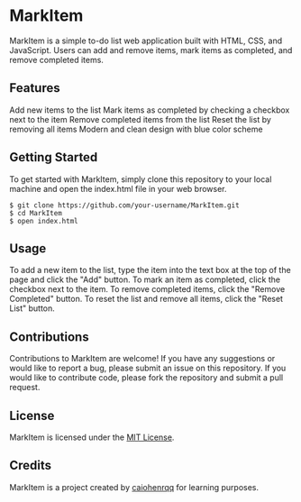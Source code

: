# MarkItem
MarkItem is a simple to-do list web application built with HTML, CSS, and JavaScript. Users can add and remove items, mark items as completed, and remove completed items.

## Features
Add new items to the list
Mark items as completed by checking a checkbox next to the item
Remove completed items from the list
Reset the list by removing all items
Modern and clean design with blue color scheme

## Getting Started
To get started with MarkItem, simply clone this repository to your local machine and open the index.html file in your web browser.

```
$ git clone https://github.com/your-username/MarkItem.git
$ cd MarkItem
$ open index.html
```

## Usage
To add a new item to the list, type the item into the text box at the top of the page and click the "Add" button. To mark an item as completed, click the checkbox next to the item. To remove completed items, click the "Remove Completed" button. To reset the list and remove all items, click the "Reset List" button.

## Contributions
Contributions to MarkItem are welcome! If you have any suggestions or would like to report a bug, please submit an issue on this repository. If you would like to contribute code, please fork the repository and submit a pull request.

## License
MarkItem is licensed under the [MIT License](https://opensource.org/licenses/MIT).

## Credits
MarkItem is a project created by [caiohenrqq](https://github.com/caiohenrqq) for learning purposes.
